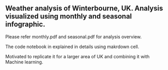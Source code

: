 ## Weather analysis of Winterbourne, UK. Analysis visualized using monthly and seasonal infographic.

Please refer monthly.pdf and seasonal.pdf for analysis overview.

The code notebook in explained in details using makrdown cell.

Motivated to replicate it for a larger area of UK and combining it with Machine learning.



